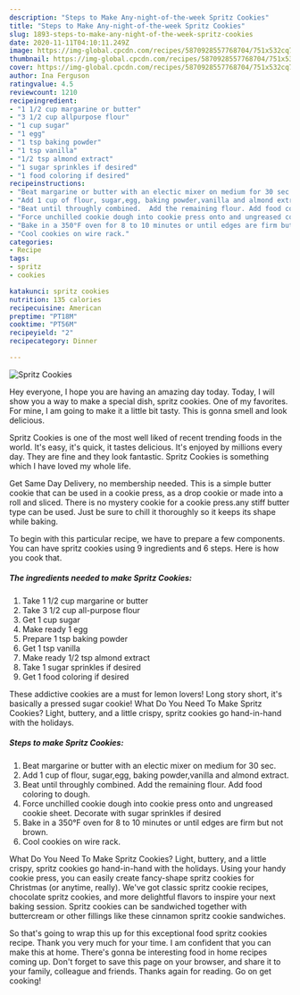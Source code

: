 ```yaml
---
description: "Steps to Make Any-night-of-the-week Spritz Cookies"
title: "Steps to Make Any-night-of-the-week Spritz Cookies"
slug: 1893-steps-to-make-any-night-of-the-week-spritz-cookies
date: 2020-11-11T04:10:11.249Z
image: https://img-global.cpcdn.com/recipes/5870928557768704/751x532cq70/spritz-cookies-recipe-main-photo.jpg
thumbnail: https://img-global.cpcdn.com/recipes/5870928557768704/751x532cq70/spritz-cookies-recipe-main-photo.jpg
cover: https://img-global.cpcdn.com/recipes/5870928557768704/751x532cq70/spritz-cookies-recipe-main-photo.jpg
author: Ina Ferguson
ratingvalue: 4.5
reviewcount: 1210
recipeingredient:
- "1 1/2 cup margarine or butter"
- "3 1/2 cup allpurpose flour"
- "1 cup sugar"
- "1 egg"
- "1 tsp baking powder"
- "1 tsp vanilla"
- "1/2 tsp almond extract"
- "1 sugar sprinkles if desired"
- "1 food coloring if desired"
recipeinstructions:
- "Beat margarine or butter with an electic mixer on medium for 30 sec."
- "Add 1 cup of flour, sugar,egg, baking powder,vanilla and almond extract."
- "Beat until throughly combined.  Add the remaining flour. Add food coloring to dough."
- "Force unchilled cookie dough into cookie press onto and ungreased cookie sheet. Decorate with sugar sprinkles if desired"
- "Bake in a 350°F oven for 8 to 10 minutes or until edges are firm but not brown."
- "Cool cookies on wire rack."
categories:
- Recipe
tags:
- spritz
- cookies

katakunci: spritz cookies 
nutrition: 135 calories
recipecuisine: American
preptime: "PT18M"
cooktime: "PT56M"
recipeyield: "2"
recipecategory: Dinner

---
```



![Spritz Cookies](https://img-global.cpcdn.com/recipes/5870928557768704/751x532cq70/spritz-cookies-recipe-main-photo.jpg)

Hey everyone, I hope you are having an amazing day today. Today, I will show you a way to make a special dish, spritz cookies. One of my favorites. For mine, I am going to make it a little bit tasty. This is gonna smell and look delicious.

Spritz Cookies is one of the most well liked of recent trending foods in the world. It's easy, it's quick, it tastes delicious. It's enjoyed by millions every day. They are fine and they look fantastic. Spritz Cookies is something which I have loved my whole life.

Get Same Day Delivery, no membership needed. This is a simple butter cookie that can be used in a cookie press, as a drop cookie or made into a roll and sliced. There is no mystery cookie for a cookie press.any stiff butter type can be used. Just be sure to chill it thoroughly so it keeps its shape while baking.


To begin with this particular recipe, we have to prepare a few components. You can have spritz cookies using 9 ingredients and 6 steps. Here is how you cook that.

<!--inarticleads1-->

##### The ingredients needed to make Spritz Cookies:

1. Take 1 1/2 cup margarine or butter
1. Take 3 1/2 cup all-purpose flour
1. Get 1 cup sugar
1. Make ready 1 egg
1. Prepare 1 tsp baking powder
1. Get 1 tsp vanilla
1. Make ready 1/2 tsp almond extract
1. Take 1 sugar sprinkles if desired
1. Get 1 food coloring if desired


These addictive cookies are a must for lemon lovers! Long story short, it&#39;s basically a pressed sugar cookie! What Do You Need To Make Spritz Cookies? Light, buttery, and a little crispy, spritz cookies go hand-in-hand with the holidays. 

<!--inarticleads2-->

##### Steps to make Spritz Cookies:

1. Beat margarine or butter with an electic mixer on medium for 30 sec.
1. Add 1 cup of flour, sugar,egg, baking powder,vanilla and almond extract.
1. Beat until throughly combined.  Add the remaining flour. Add food coloring to dough.
1. Force unchilled cookie dough into cookie press onto and ungreased cookie sheet. Decorate with sugar sprinkles if desired
1. Bake in a 350°F oven for 8 to 10 minutes or until edges are firm but not brown.
1. Cool cookies on wire rack.


What Do You Need To Make Spritz Cookies? Light, buttery, and a little crispy, spritz cookies go hand-in-hand with the holidays. Using your handy cookie press, you can easily create fancy-shape spritz cookies for Christmas (or anytime, really). We&#39;ve got classic spritz cookie recipes, chocolate spritz cookies, and more delightful flavors to inspire your next baking session. Spritz cookies can be sandwiched together with buttercream or other fillings like these cinnamon spritz cookie sandwiches. 

So that's going to wrap this up for this exceptional food spritz cookies recipe. Thank you very much for your time. I am confident that you can make this at home. There's gonna be interesting food in home recipes coming up. Don't forget to save this page on your browser, and share it to your family, colleague and friends. Thanks again for reading. Go on get cooking!
